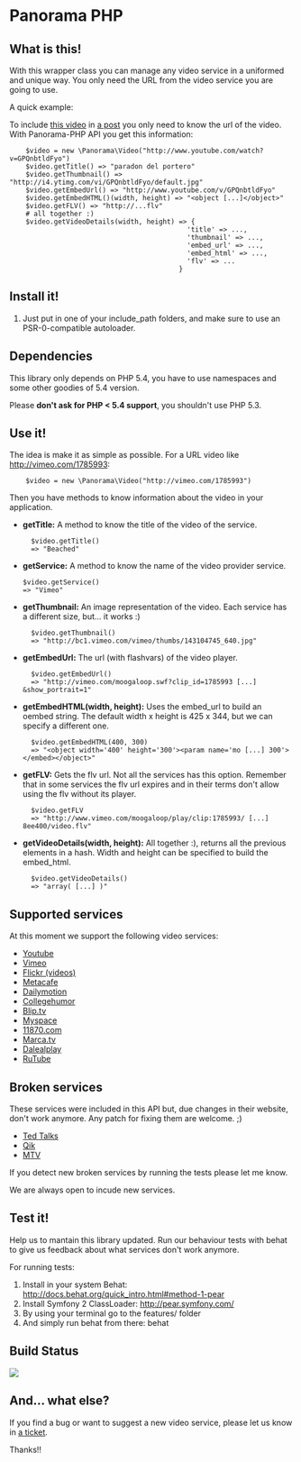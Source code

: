 Panorama PHP
============

What  is this!
--------------

With this wrapper class you can manage any video service in a uniformed and
unique way. You only need the URL from the video service you are going to use.

A quick example:

To include [this video](http://www.youtube.com/watch?v=HziGOzKOb9w&feature=player_embedded) in
[a post](http://www.retrincos.info/video/2011/04/27/2011042717512600207.html) you only need to know the
url of the video. With Panorama-PHP API you get this information:

        $video = new \Panorama\Video("http://www.youtube.com/watch?v=GPQnbtldFyo")
        $video.getTitle() => "paradon del portero"
        $video.getThumbnail() => "http://i4.ytimg.com/vi/GPQnbtldFyo/default.jpg"
        $video.getEmbedUrl() => "http://www.youtube.com/v/GPQnbtldFyo"
        $video.getEmbedHTML()(width, height) => "<object [...]</object>"
        $video.getFLV() => "http://...flv"
        # all together :)
        $video.getVideoDetails(width, height) => {
                                                'title' => ...,
                                                'thumbnail' => ...,
                                                'embed_url' => ...,
                                                'embed_html' => ...,
                                                'flv' => ...
                                              }


Install it!
-----------

1. Just put in one of your include_path folders, and make sure to use an
PSR-0-compatible autoloader.

Dependencies
------------
This library only depends on PHP 5.4, you have to use namespaces and some other goodies of 5.4 version.

Please __don't ask for PHP < 5.4 support__, you shouldn't use PHP 5.3.

Use it!
-------

The idea is make it as simple as possible. For a URL video like <http://vimeo.com/1785993>:

        $video = new \Panorama\Video("http://vimeo.com/1785993")

Then you have methods to know information about the video in your application.

-   __getTitle:__ A method to know the title of the video of the service.
  
          $video.getTitle()
          => "Beached"
          
-   __getService:__ A method to know the name of the video provider service.

        $video.getService()
        => "Vimeo"

-   __getThumbnail:__ An image representation of the video. Each service has a different size, but... it works :)

          $video.getThumbnail()
          => "http://bc1.vimeo.com/vimeo/thumbs/143104745_640.jpg"

-   __getEmbedUrl:__ The url (with flashvars) of the video player.

          $video.getEmbedUrl()
          => "http://vimeo.com/moogaloop.swf?clip_id=1785993 [...] &show_portrait=1"

-   __getEmbedHTML(width, height):__ Uses the embed\_url to build an oembed string. The default width x height is 425 x 344, but we can specify a different one.

          $video.getEmbedHTML(400, 300)
          => "<object width='400' height='300'><param name='mo [...] 300'></embed></object>"

-   __getFLV:__ Gets the flv url. Not all the services has this option. Remember that
in some services the flv url expires and in their terms don't allow using the
flv without its player.

          $video.getFLV
          => "http://www.vimeo.com/moogaloop/play/clip:1785993/ [...] 8ee400/video.flv"

-   __getVideoDetails(width, height):__ All together :), returns all the previous elements
in a hash. Width and height can be specified to build the embed\_html.

          $video.getVideoDetails()
          => "array( [...] )"


Supported services
------------------

At this moment we support the following video services:

-   [Youtube](http://www.youtube.com/)
-   [Vimeo](http://vimeo.com/)
-   [Flickr (videos)](http://flickr.com/)
-   [Metacafe](http://metacafe.com/)
-   [Dailymotion](http://dailymotion.com/)
-   [Collegehumor](http://collegehumor.com/)
-   [Blip.tv](http://blip.tv/)
-   [Myspace](http://vids.myspace.com/)
-   [11870.com](http://11870.com/)
-   [Marca.tv](http://www.marca.tv/)
-   [Dalealplay](http://www.dalealplay.com/)
-   [RuTube](http://www.rutube.ru/)

Broken services
---------------

These services were included in this API but, due changes in their website, don't work
anymore. Any patch for fixing them are welcome. ;)

-   [Ted Talks](http://www.ted.com/talks/)
-   [Qik](http://qik.com/)
-   [MTV](http://www.mtvhive.com/)

If you detect new broken services by running the tests please let me know.

We are always open to incude new services.

Test it!
--------
Help us to mantain this library updated. Run our behaviour tests with behat to
give us feedback about what services don't work anymore.

For running tests:

1. Install in your system Behat: http://docs.behat.org/quick_intro.html#method-1-pear
2. Install Symfony 2 ClassLoader: http://pear.symfony.com/
3. By using your terminal go to the features/ folder
4. And simply run behat from there: behat

Build Status
------------
[<img src="https://secure.travis-ci.org/frandieguez/panorama-php.png"/>](http://travis-ci.org/frandieguez/panorama-php)

And... what else?
-----------------
If you find a bug or want to suggest a new video service, please let us know in [a ticket](http://github.com/frandieguez/panorama-php/issues).

Thanks!!
